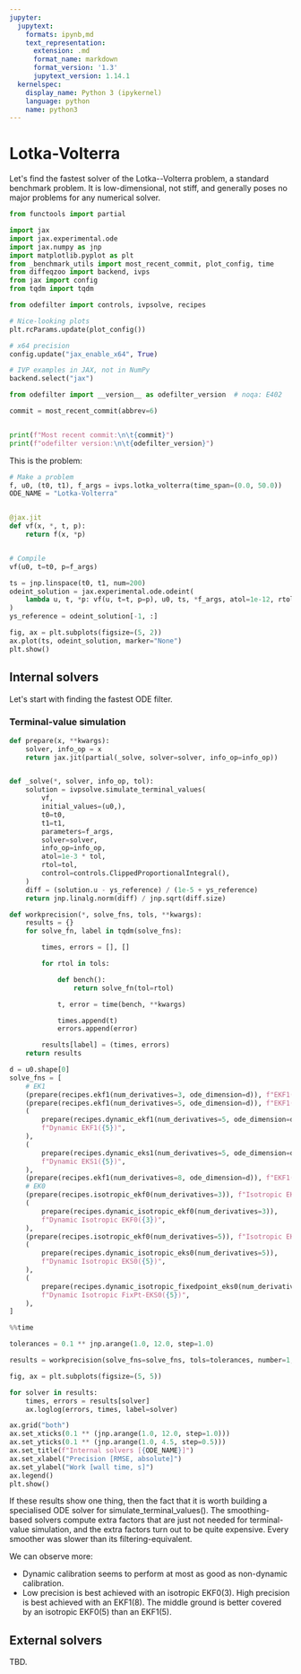 ```yaml
---
jupyter:
  jupytext:
    formats: ipynb,md
    text_representation:
      extension: .md
      format_name: markdown
      format_version: '1.3'
      jupytext_version: 1.14.1
  kernelspec:
    display_name: Python 3 (ipykernel)
    language: python
    name: python3
---
```


# Lotka-Volterra

Let's find the fastest solver of the Lotka--Volterra problem, a standard benchmark problem. It is low-dimensional, not stiff, and generally poses no major problems for any numerical solver.

```python
from functools import partial

import jax
import jax.experimental.ode
import jax.numpy as jnp
import matplotlib.pyplot as plt
from _benchmark_utils import most_recent_commit, plot_config, time
from diffeqzoo import backend, ivps
from jax import config
from tqdm import tqdm

from odefilter import controls, ivpsolve, recipes

# Nice-looking plots
plt.rcParams.update(plot_config())

# x64 precision
config.update("jax_enable_x64", True)

# IVP examples in JAX, not in NumPy
backend.select("jax")
```

```python
from odefilter import __version__ as odefilter_version  # noqa: E402

commit = most_recent_commit(abbrev=6)


print(f"Most recent commit:\n\t{commit}")
print(f"odefilter version:\n\t{odefilter_version}")
```

This is the problem:

```python
# Make a problem
f, u0, (t0, t1), f_args = ivps.lotka_volterra(time_span=(0.0, 50.0))
ODE_NAME = "Lotka-Volterra"


@jax.jit
def vf(x, *, t, p):
    return f(x, *p)


# Compile
vf(u0, t=t0, p=f_args)

ts = jnp.linspace(t0, t1, num=200)
odeint_solution = jax.experimental.ode.odeint(
    lambda u, t, *p: vf(u, t=t, p=p), u0, ts, *f_args, atol=1e-12, rtol=1e-12
)
ys_reference = odeint_solution[-1, :]

fig, ax = plt.subplots(figsize=(5, 2))
ax.plot(ts, odeint_solution, marker="None")
plt.show()
```

## Internal solvers
Let's start with finding the fastest ODE filter.

### Terminal-value simulation

```python
def prepare(x, **kwargs):
    solver, info_op = x
    return jax.jit(partial(_solve, solver=solver, info_op=info_op))


def _solve(*, solver, info_op, tol):
    solution = ivpsolve.simulate_terminal_values(
        vf,
        initial_values=(u0,),
        t0=t0,
        t1=t1,
        parameters=f_args,
        solver=solver,
        info_op=info_op,
        atol=1e-3 * tol,
        rtol=tol,
        control=controls.ClippedProportionalIntegral(),
    )
    diff = (solution.u - ys_reference) / (1e-5 + ys_reference)
    return jnp.linalg.norm(diff) / jnp.sqrt(diff.size)
```

```python
def workprecision(*, solve_fns, tols, **kwargs):
    results = {}
    for solve_fn, label in tqdm(solve_fns):

        times, errors = [], []

        for rtol in tols:

            def bench():
                return solve_fn(tol=rtol)

            t, error = time(bench, **kwargs)

            times.append(t)
            errors.append(error)

        results[label] = (times, errors)
    return results
```

```python
d = u0.shape[0]
solve_fns = [
    # EK1
    (prepare(recipes.ekf1(num_derivatives=3, ode_dimension=d)), f"EKF1({3})"),
    (prepare(recipes.ekf1(num_derivatives=5, ode_dimension=d)), f"EKF1({5})"),
    (
        prepare(recipes.dynamic_ekf1(num_derivatives=5, ode_dimension=d)),
        f"Dynamic EKF1({5})",
    ),
    (
        prepare(recipes.dynamic_eks1(num_derivatives=5, ode_dimension=d)),
        f"Dynamic EKS1({5})",
    ),
    (prepare(recipes.ekf1(num_derivatives=8, ode_dimension=d)), f"EKF1({8})"),
    # EK0
    (prepare(recipes.isotropic_ekf0(num_derivatives=3)), f"Isotropic EKF0({3})"),
    (
        prepare(recipes.dynamic_isotropic_ekf0(num_derivatives=3)),
        f"Dynamic Isotropic EKF0({3})",
    ),
    (prepare(recipes.isotropic_ekf0(num_derivatives=5)), f"Isotropic EKF0({5})"),
    (
        prepare(recipes.dynamic_isotropic_eks0(num_derivatives=5)),
        f"Dynamic Isotropic EKS0({5})",
    ),
    (
        prepare(recipes.dynamic_isotropic_fixedpoint_eks0(num_derivatives=5)),
        f"Dynamic Isotropic FixPt-EKS0({5})",
    ),
]
```

```python
%%time

tolerances = 0.1 ** jnp.arange(1.0, 12.0, step=1.0)

results = workprecision(solve_fns=solve_fns, tols=tolerances, number=1, repeat=5)
```

```python
fig, ax = plt.subplots(figsize=(5, 5))

for solver in results:
    times, errors = results[solver]
    ax.loglog(errors, times, label=solver)

ax.grid("both")
ax.set_xticks(0.1 ** (jnp.arange(1.0, 12.0, step=1.0)))
ax.set_yticks(0.1 ** (jnp.arange(1.0, 4.5, step=0.5)))
ax.set_title(f"Internal solvers [{ODE_NAME}]")
ax.set_xlabel("Precision [RMSE, absolute]")
ax.set_ylabel("Work [wall time, s]")
ax.legend()
plt.show()
```

If these results show one thing, then the fact that it is worth building a specialised ODE solver
for simulate_terminal_values(). The smoothing-based solvers compute extra factors that are just not needed for terminal-value simulation, and the extra factors turn out to be quite expensive. Every smoother was slower than its filtering-equivalent.

We can observe more:
* Dynamic calibration seems to perform at most as good as non-dynamic calibration.
* Low precision is best achieved with an isotropic EKF0(3). High precision is best achieved with an EKF1(8). The middle ground is better covered by an isotropic EKF0(5) than an EKF1(5).



## External solvers
TBD.
